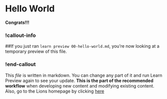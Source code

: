 # Hello World

**Congrats!!!**

### !callout-info
##If you just ran `learn preview 00-hello-world.md`, you’re now looking at a temporary preview of this file.

### !end-callout

This _file_ is written in markdown. You can change any part of it and run Learn Preview again to see your update. **This is the part of the recommended workflow** when developing new content and modifying existing content. Also, go to the Lions homepage by clicking [here](www.prideofdetroit.com)
